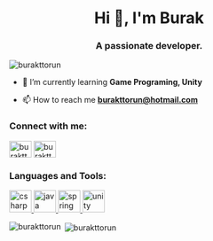 <h1 align="center">Hi 👋, I'm Burak</h1>
<h3 align="center">A passionate developer.</h3>

<p align="left"> <img src="https://komarev.com/ghpvc/?username=burakttorun&label=Profile%20views&color=0e75b6&style=flat" alt="burakttorun" /> </p>

- 🌱 I’m currently learning **Game Programing, Unity**

- 📫 How to reach me **burakttorun@hotmail.com**

<h3 align="left">Connect with me:</h3>
<p align="left">
<a href="https://linkedin.com/in/burakttorun" target="blank"><img align="center" src="https://cdn.jsdelivr.net/npm/simple-icons@3.0.1/icons/linkedin.svg" alt="burakttorun" height="30" width="40" /></a>
<a href="https://instagram.com/burakttorun" target="blank"><img align="center" src="https://cdn.jsdelivr.net/npm/simple-icons@3.0.1/icons/instagram.svg" alt="burakttorun" height="30" width="40" /></a>
</p>

<h3 align="left">Languages and Tools:</h3>
<p align="left"> <a href="https://www.w3schools.com/cs/" target="_blank"> <img src="https://devicons.github.io/devicon/devicon.git/icons/csharp/csharp-original.svg" alt="csharp" width="40" height="40"/> </a> <a href="https://www.java.com" target="_blank"> <img src="https://devicons.github.io/devicon/devicon.git/icons/java/java-original-wordmark.svg" alt="java" width="40" height="40"/> </a> <a href="https://spring.io/" target="_blank"> <img src="https://www.vectorlogo.zone/logos/springio/springio-icon.svg" alt="spring" width="40" height="40"/> </a> <a href="https://unity.com/" target="_blank"> <img src="https://www.vectorlogo.zone/logos/unity3d/unity3d-icon.svg" alt="unity" width="40" height="40"/> </a> </p>

<p><img align="left" src="https://github-readme-stats.vercel.app/api/top-langs?username=burakttorun&show_icons=true&locale=en&layout=compact" alt="burakttorun" /></p>
<p>&nbsp;<img align="center" src="https://github-readme-stats.vercel.app/api?username=burakttorun&show_icons=true&locale=en" alt="burakttorun" /></p>


